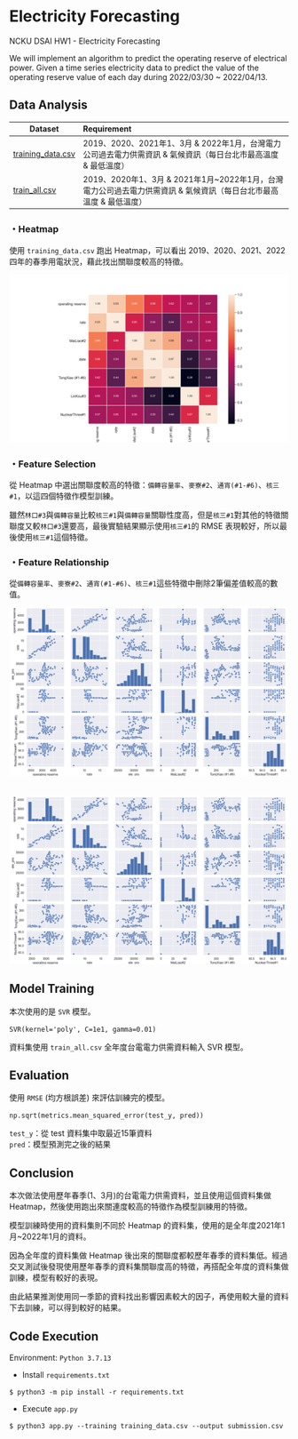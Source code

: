 # Electricity Forecasting
NCKU DSAI HW1 - Electricity Forecasting

We will implement an algorithm to predict the operating reserve of
electrical power. Given a time series electricity data to predict the value of the operating reserve value of each day during 2022/03/30 ~ 2022/04/13.

## Data Analysis
Dataset           | Requirement
------------------|:---------------------------------------------------------------------------------------------------
[training_data.csv](https://github.com/LynnBlanco/ElectricityForecasting/blob/59b43daf1194408a16e2520b09284c7bddb99c46/training_data.csv) | 2019、2020、2021年1、3月 & 2022年1月，台灣電力公司過去電力供需資訊 & 氣候資訊（每日台北市最高溫度 & 最低溫度）
[train_all.csv](https://github.com/LynnBlanco/ElectricityForecasting/blob/59b43daf1194408a16e2520b09284c7bddb99c46/train_all.csv)         | 2019、2020年1、3月 & 2021年1月~2022年1月，台灣電力公司過去電力供需資訊 & 氣候資訊（每日台北市最高溫度 & 最低溫度）

### ・Heatmap
使用 ```training_data.csv``` 跑出 Heatmap，可以看出 2019、2020、2021、2022 四年的春季用電狀況，藉此找出關聯度較高的特徵。

![image_1](https://github.com/LynnBlanco/ElectricityForecasting/blob/59b43daf1194408a16e2520b09284c7bddb99c46/images/Figure_1.png)

### ・Feature Selection
從 Heatmap 中選出關聯度較高的特徵：```備轉容量率```、```麥寮#2```、```通宵(#1-#6)```、```核三#1```，以這四個特徵作模型訓練。

雖然```林口#3```與```備轉容量```比較```核三#1```與```備轉容量```關聯性度高，但是```核三#1```對其他的特徵關聯度又較```林口#3```還要高，最後實驗結果顯示使用```核三#1```的 RMSE 表現較好，所以最後使用```核三#1```這個特徵。

### ・Feature Relationship
從```備轉容量率```、```麥寮#2```、```通宵(#1-#6)```、```核三#1```這些特徵中刪除2筆偏差值較高的數值。

![image_2](https://github.com/LynnBlanco/ElectricityForecasting/blob/59b43daf1194408a16e2520b09284c7bddb99c46/images/Figure_2.png)
</br></br></br>
![image_3](https://github.com/LynnBlanco/ElectricityForecasting/blob/59b43daf1194408a16e2520b09284c7bddb99c46/images/Figure_3.png)

## Model Training
本次使用的是 ```SVR``` 模型。
```
SVR(kernel='poly', C=1e1, gamma=0.01)
```
資料集使用 ```train_all.csv``` 全年度台電電力供需資料輸入 SVR 模型。

## Evaluation
使用 ```RMSE``` (均方根誤差) 來評估訓練完的模型。
```
np.sqrt(metrics.mean_squared_error(test_y, pred))
```
```test_y```：從 test 資料集中取最近15筆資料 </br>
```pred```：模型預測完之後的結果 </br>

## Conclusion
本次做法使用歷年春季(1、3月)的台電電力供需資料，並且使用這個資料集做 Heatmap，然後使用跑出來關連度較高的特徵作為模型訓練用的特徵。

模型訓練時使用的資料集則不同於 Heatmap 的資料集，使用的是全年度2021年1月~2022年1月的資料。

因為全年度的資料集做 Heatmap 後出來的關聯度都較歷年春季的資料集低。經過交叉測試後發現使用歷年春季的資料集關聯度高的特徵，再搭配全年度的資料集做訓練，模型有較好的表現。

由此結果推測使用同一季節的資料找出影響因素較大的因子，再使用較大量的資料下去訓練，可以得到較好的結果。

## Code Execution
Environment: ```Python 3.7.13``` </br>

- Install ```requirements.txt```
```
$ python3 -m pip install -r requirements.txt
```
- Execute ```app.py```
```
$ python3 app.py --training training_data.csv --output submission.csv
```
